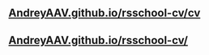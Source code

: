 ## [AndreyAAV.github.io/rsschool-cv/cv](https://AndreyAAV.github.io/rsschool-cv/cv)
## [AndreyAAV.github.io/rsschool-cv/](https://AndreyAAV.github.io/rsschool-cv/)